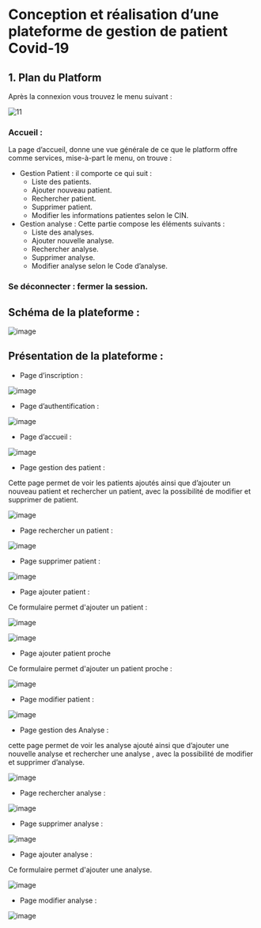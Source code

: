 # Conception et réalisation d’une plateforme de gestion de patient Covid-19

## 1.	Plan du Platform 
Après la connexion vous trouvez le menu suivant :

![11](https://user-images.githubusercontent.com/81876011/152661944-ecec7f58-cf53-4211-9472-959ebd927f7d.png)


### Accueil : 
La page d’accueil, donne une vue générale de ce que le platform offre comme services, mise-à-part le menu, on trouve :
* Gestion Patient : il comporte ce qui suit :
 	* Liste des patients.  
 	* Ajouter nouveau patient.
 	* Rechercher patient.
 	* Supprimer patient.
 	* Modifier les informations patientes selon le CIN.
* Gestion analyse : Cette partie compose les éléments suivants :
 	* Liste des analyses.  
 	* Ajouter nouvelle analyse.
 	* Rechercher analyse.
 	* Supprimer analyse.
 	* Modifier analyse selon le Code d’analyse.
### Se déconnecter : fermer la session.

## Schéma de la plateforme :

![image](https://user-images.githubusercontent.com/81876011/152662126-5d2d0dc5-ce90-4098-ac11-e13f095b7657.png)

## Présentation de la plateforme :
* Page d’inscription :

![image](https://user-images.githubusercontent.com/81876011/152662157-d2524cf6-3e73-4a4c-9618-075caab11d12.png)

* Page d’authentification :

![image](https://user-images.githubusercontent.com/81876011/152662170-59af0a8b-2583-4c06-81ec-31a7fb414495.png)

* Page d’accueil :

![image](https://user-images.githubusercontent.com/81876011/152662181-26ce69e2-231d-4e61-9f9a-93c8dc9590c4.png)

* Page gestion des patient :

Cette page permet de voir les patients ajoutés ainsi que d’ajouter un nouveau patient et rechercher un patient, avec la possibilité de modifier et supprimer de patient.

![image](https://user-images.githubusercontent.com/81876011/152662201-bcd9f212-ce11-4ca4-9ee7-00e9d9f62304.png)

* Page rechercher un patient :

![image](https://user-images.githubusercontent.com/81876011/152662216-5081e347-b02f-44e9-9728-eda7c0e04727.png)

* Page supprimer patient :

![image](https://user-images.githubusercontent.com/81876011/152662221-251c2cb7-5c85-4576-9486-53afb828b24e.png)

* Page ajouter patient :

Ce formulaire permet d'ajouter un patient :

![image](https://user-images.githubusercontent.com/81876011/152662317-3c758cf6-e201-4a7e-ab6a-6958a1340110.png)

![image](https://user-images.githubusercontent.com/81876011/152662319-caa08806-a898-46de-90df-6f2bc49652d1.png)

* Page ajouter patient proche 

Ce formulaire permet d'ajouter un patient proche :

![image](https://user-images.githubusercontent.com/81876011/152662335-f78e42a8-fb93-4510-b992-d2d2c1f8020d.png)

* Page modifier patient :

![image](https://user-images.githubusercontent.com/81876011/152662346-5f54879c-8819-4033-ba53-e621615a345d.png)

* Page gestion des Analyse :

cette page permet de voir les analyse ajouté ainsi que d’ajouter une nouvelle analyse et rechercher une analyse , avec la possibilité de modifier et supprimer d’analyse.

![image](https://user-images.githubusercontent.com/81876011/152662359-207ca4f9-bb4d-4058-88e4-63301687f46c.png)

* Page rechercher analyse :

![image](https://user-images.githubusercontent.com/81876011/152662368-fb33a062-7db4-4473-8170-ae6938c732d4.png)

* Page supprimer analyse :

![image](https://user-images.githubusercontent.com/81876011/152662372-ea8c3835-beb3-4aad-b1f9-c4dd992f25bf.png)

* Page ajouter analyse :

Ce formulaire permet d'ajouter une analyse.

![image](https://user-images.githubusercontent.com/81876011/152662403-293f805e-d098-4bff-acb6-77ef3fd8e110.png)

* Page modifier analyse :

![image](https://user-images.githubusercontent.com/81876011/152662412-9ad02e98-3f07-4486-8725-b6e09d7c9d3c.png)
